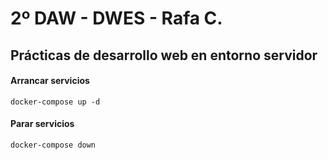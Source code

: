 # 2º DAW - DWES - Rafa C.
## Prácticas de desarrollo web en entorno servidor

#### Arrancar servicios
```
docker-compose up -d
```

#### Parar servicios
```
docker-compose down
```